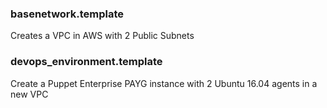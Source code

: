 ### basenetwork.template
Creates a VPC in AWS with 2 Public Subnets

### devops_environment.template
Create a Puppet Enterprise PAYG instance with 2 Ubuntu 16.04 agents in a new VPC 
